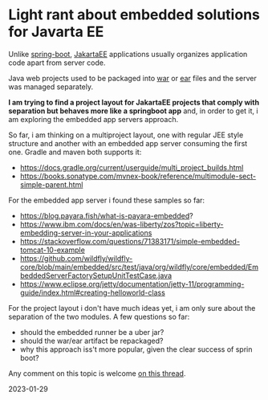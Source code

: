 # Light rant about embedded solutions for Javarta EE

Unlike [spring-boot](https://spring.io/projects/spring-boot),
[JakartaEE](https://jakarta.ee/) applications usually organizes application code
apart from server code.

Java web projects used to be packaged into [war](https://en.wikipedia.org/wiki/WAR_(file_format))
or [ear](https://www.ibm.com/docs/en/baw/19.x?topic=modules-ear-file-overview)
files and the server was managed separately.

**I am trying to find a project layout for JakartaEE projects that comply with separation but behaves more like a
springboot app** and, in order to get it, i am exploring the embedded app servers approach.

So far, i am thinking on a multiproject layout, one with regular JEE style structure and another with an embedded app
server consuming the first one. Gradle and maven both supports it:

- https://docs.gradle.org/current/userguide/multi_project_builds.html
- https://books.sonatype.com/mvnex-book/reference/multimodule-sect-simple-parent.html

For the embedded app server i found these samples so far:

- https://blog.payara.fish/what-is-payara-embedded?
- https://www.ibm.com/docs/en/was-liberty/zos?topic=liberty-embedding-server-in-your-applications
- https://stackoverflow.com/questions/71383171/simple-embedded-tomcat-10-example
- https://github.com/wildfly/wildfly-core/blob/main/embedded/src/test/java/org/wildfly/core/embedded/EmbeddedServerFactorySetupUnitTestCase.java
- https://www.eclipse.org/jetty/documentation/jetty-11/programming-guide/index.html#creating-helloworld-class

For the project layout i don't have much ideas yet, i am only sure about the
separation of the two modules. A few questions so far:

- should the embedded runner be a uber jar?
- should the war/ear artifact be repackaged?
- why this approach iss't more popular, given the clear success of sprin boot?

Any comment on this topic is
welcome [on this thread](https://stackoverflow.com/questions/75274795/embedded-portable-jakartaee-application-design-approach).

2023-01-29
